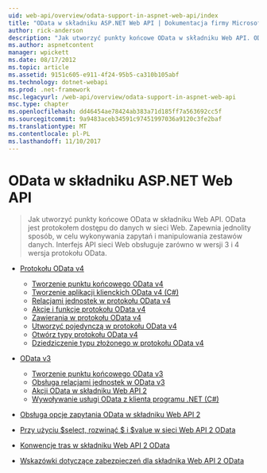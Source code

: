 ```yaml
---
uid: web-api/overview/odata-support-in-aspnet-web-api/index
title: "OData w składniku ASP.NET Web API | Dokumentacja firmy Microsoft"
author: rick-anderson
description: "Jak utworzyć punkty końcowe OData w składniku Web API. OData jest protokołem dostępu do danych w sieci Web. Zapewnia jednolity sposób, w celu wykonywania zapytań i manipulowania zestawów danych. S interfejsu API sieci Web..."
ms.author: aspnetcontent
manager: wpickett
ms.date: 08/17/2012
ms.topic: article
ms.assetid: 9151c605-e911-4f24-95b5-ca310b105abf
ms.technology: dotnet-webapi
ms.prod: .net-framework
msc.legacyurl: /web-api/overview/odata-support-in-aspnet-web-api
msc.type: chapter
ms.openlocfilehash: dd46454ae78424ab383a71d185ff7a563692cc5f
ms.sourcegitcommit: 9a9483aceb34591c97451997036a9120c3fe2baf
ms.translationtype: MT
ms.contentlocale: pl-PL
ms.lasthandoff: 11/10/2017
---
```

<a name="odata-in-aspnet-web-api"></a>OData w składniku ASP.NET Web API
====================
> Jak utworzyć punkty końcowe OData w składniku Web API. OData jest protokołem dostępu do danych w sieci Web. Zapewnia jednolity sposób, w celu wykonywania zapytań i manipulowania zestawów danych. Interfejs API sieci Web obsługuje zarówno w wersji 3 i 4 wersja protokołu OData.


- [Protokołu OData v4](odata-v4/index.md)

    - [Tworzenie punktu końcowego OData v4](odata-v4/create-an-odata-v4-endpoint.md)
    - [Tworzenie aplikacji klienckich OData v4 (C#)](odata-v4/create-an-odata-v4-client-app.md)
    - [Relacjami jednostek w protokołu OData v4](odata-v4/entity-relations-in-odata-v4.md)
    - [Akcje i funkcje protokołu OData v4](odata-v4/odata-actions-and-functions.md)
    - [Zawierania w protokołu OData v4](odata-v4/odata-containment-in-web-api-22.md)
    - [Utworzyć pojedynczą w protokołu OData v4](odata-v4/using-a-singleton-in-an-odata-endpoint-in-web-api-22.md)
    - [Otwórz typy protokołu OData v4](odata-v4/use-open-types-in-odata-v4.md)
    - [Dziedziczenie typu złożonego w protokołu OData v4](odata-v4/complex-type-inheritance-in-odata-v4.md)
- [OData v3](odata-v3/index.md)

    - [Tworzenie punktu końcowego OData v3](odata-v3/creating-an-odata-endpoint.md)
    - [Obsługa relacjami jednostek w OData v3](odata-v3/working-with-entity-relations.md)
    - [Akcji OData w składniku Web API 2](odata-v3/odata-actions.md)
    - [Wywoływanie usługi OData z klienta programu .NET (C#)](odata-v3/calling-an-odata-service-from-a-net-client.md)
- [Obsługa opcje zapytania OData w składniku Web API 2](supporting-odata-query-options.md)
- [Przy użyciu $select, rozwinąć $ i $value w sieci Web API 2 OData](using-select-expand-and-value.md)
- [Konwencje tras w składniku Web API 2 OData](odata-routing-conventions.md)
- [Wskazówki dotyczące zabezpieczeń dla składnika Web API 2 OData](odata-security-guidance.md)
